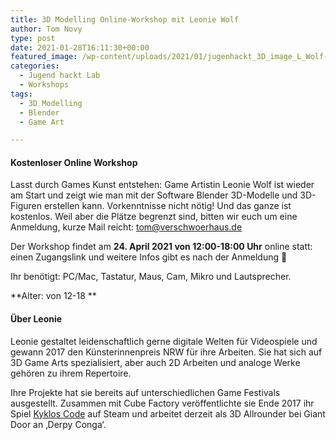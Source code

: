 ```yaml
---
title: 3D Modelling Online-Workshop mit Leonie Wolf
author: Tom Novy
type: post
date: 2021-01-28T16:11:30+00:00
featured_image: /wp-content/uploads/2021/01/jugenhackt_3D_image_L_Wolf-e1611849071157.png
categories:
  - Jugend hackt Lab
  - Workshops
tags:
  - 3D Modelling
  - Blender
  - Game Art

---
```

#### Kostenloser Online Workshop

Lasst durch Games Kunst entstehen: Game Artistin Leonie Wolf ist wieder am Start und zeigt wie man mit der Software Blender 3D-Modelle und 3D-Figuren erstellen kann. Vorkenntnisse nicht nötig! Und das ganze ist kostenlos. Weil aber die Plätze begrenzt sind, bitten wir euch um eine Anmeldung, kurze Mail reicht: <tom@verschwoerhaus.de>

Der Workshop findet am **24. April 2021 von 12:00-18:00 Uhr** online statt: einen Zugangslink und weitere Infos gibt es nach der Anmeldung 🙂

Ihr benötigt: PC/Mac, Tastatur, Maus, Cam, Mikro und Lautsprecher.

**Alter: von 12-18 **

#### Über Leonie

Leonie gestaltet leidenschaftlich gerne digitale Welten für Videospiele und gewann 2017 den Künsterinnenpreis NRW für ihre Arbeiten. Sie hat sich auf 3D Game Arts spezialisiert, aber auch 2D Arbeiten und analoge Werke gehören zu ihrem Repertoire.

Ihre Projekte hat sie bereits auf unterschiedlichen Game Festivals ausgestellt. Zusammen mit Cube Factory veröffentlichte sie Ende 2017 ihr Spiel [Kyklos Code][1] auf Steam und arbeitet derzeit als 3D Allrounder bei Giant Door an &#8218;Derpy Conga&#8216;.

 [1]: http://kyklos-code.ga/?i=1